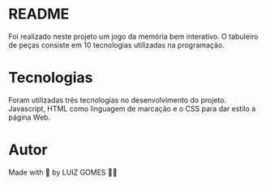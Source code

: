 # README
Foi realizado neste projeto um jogo da memória bem interativo. O tabuleiro de peças consiste em 10 tecnologias utilizadas na programação.


# Tecnologias

Foram utilizadas três tecnologias no desenvolvimento do projeto.
Javascript, HTML como linguagem de marcação e o CSS para dar estilo a página Web.

# Autor

Made with 💚 by LUIZ GOMES 👋🏻 